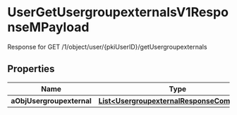 

# UserGetUsergroupexternalsV1ResponseMPayload

Response for GET /1/object/user/{pkiUserID}/getUsergroupexternals

## Properties

| Name | Type | Description | Notes |
|------------ | ------------- | ------------- | -------------|
|**aObjUsergroupexternal** | [**List&lt;UsergroupexternalResponseCompound&gt;**](UsergroupexternalResponseCompound.md) |  |  |



